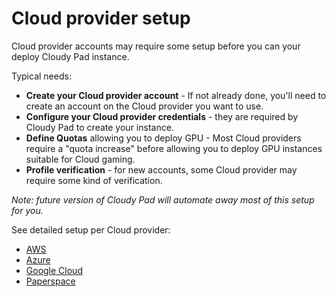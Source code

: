 # Cloud provider setup

Cloud provider accounts may require some setup before you can your deploy Cloudy Pad instance.

Typical needs:
- **Create your Cloud provider account** - If not already done, you'll need to create an account on the Cloud provider you want to use. 
- **Configure your Cloud provider credentials** - they are required by Cloudy Pad to create your instance.
- **Define Quotas** allowing you to deploy GPU - Most Cloud providers require a "quota increase" before allowing you to deploy GPU instances suitable for Cloud gaming. 
- **Profile verification** - for new accounts, some Cloud provider may require some kind of verification. 

_Note: future version of Cloudy Pad will automate away most of this setup for you._

See detailed setup per Cloud provider:

- [AWS](aws.md)
- [Azure](azure.md)
- [Google Cloud](gcp.md)
- [Paperspace](paperspace.md)